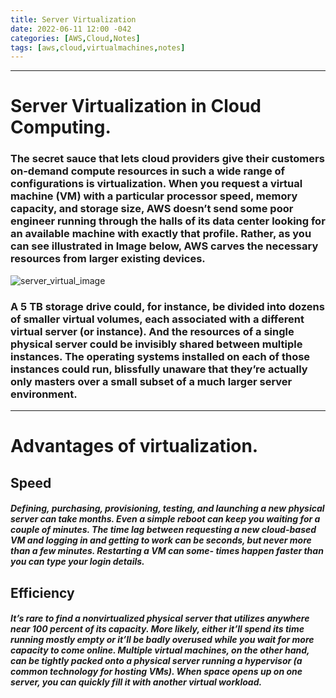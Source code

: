 ```yaml
---
title: Server Virtualization
date: 2022-06-11 12:00 -042
categories: [AWS,Cloud,Notes]
tags: [aws,cloud,virtualmachines,notes]
---
```

***
# Server Virtualization in Cloud Computing.
### The secret sauce that lets cloud providers give their customers on-demand compute resources in such a wide range of configurations is virtualization. When you request a virtual machine (VM) with a particular processor speed, memory capacity, and storage size, AWS doesn’t send some poor engineer running through the halls of its data center looking for an available machine with exactly that profile. Rather, as you can see illustrated in Image below, AWS carves the necessary resources from larger existing devices.

![server_virtual_image](https://www.researchgate.net/profile/Saravanan-P/publication/339749899/figure/fig1/AS:866155900174336@1583519067300/Figure1-Architecture-of-Server-Virtualization.ppm)

### A 5 TB storage drive could, for instance, be divided into dozens of smaller virtual volumes, each associated with a different virtual server (or instance). And the resources of a single physical server could be invisibly shared between multiple instances. The operating systems installed on each of those instances could run, blissfully unaware that they’re actually only masters over a small subset of a much larger server environment.
***
# Advantages of virtualization.
## Speed

##### Defining, purchasing, provisioning, testing, and launching a new physical server can take months. Even a simple reboot can keep you waiting for a couple of minutes. The time lag between requesting a new cloud-based VM and logging in and getting to work can be seconds, but never more than a few minutes. Restarting a VM can some- times happen faster than you can type your login details.

## Efficiency

##### It’s rare to find a nonvirtualized physical server that utilizes anywhere near 100 percent of its capacity. More likely, either it’ll spend its time running mostly empty or it’ll be badly overused while you wait for more capacity to come online. Multiple virtual machines, on the other hand, can be tightly packed onto a physical server running a hypervisor (a common technology for hosting VMs). When space opens up on one server, you can quickly fill it with another virtual workload.